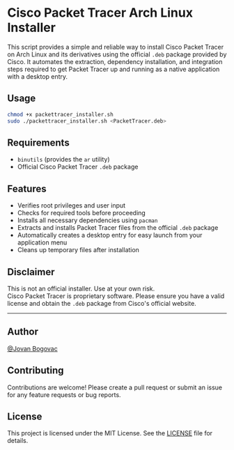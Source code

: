 # Cisco Packet Tracer Arch Linux Installer

This script provides a simple and reliable way to install Cisco Packet Tracer on Arch Linux and its derivatives using the official `.deb` package provided by Cisco. It automates the extraction, dependency installation, and integration steps required to get Packet Tracer up and running as a native application with a desktop entry.

## Usage

```bash
chmod +x packettracer_installer.sh
sudo ./packettracer_installer.sh <PacketTracer.deb>
```

## Requirements

- `binutils` (provides the `ar` utility)
- Official Cisco Packet Tracer `.deb` package

## Features

- Verifies root privileges and user input
- Checks for required tools before proceeding
- Installs all necessary dependencies using `pacman`
- Extracts and installs Packet Tracer files from the official `.deb` package
- Automatically creates a desktop entry for easy launch from your application menu
- Cleans up temporary files after installation

## Disclaimer

This is not an official installer. Use at your own risk.  
Cisco Packet Tracer is proprietary software. Please ensure you have a valid license and obtain the `.deb` package from Cisco's official website.

---

## Author

[@Jovan Bogovac](https://github.com/exvorn)

## Contributing

Contributions are welcome! Please create a pull request or submit an issue for any feature requests or bug reports.

## License

This project is licensed under the MIT License. See the [LICENSE](LICENSE) file for details.
